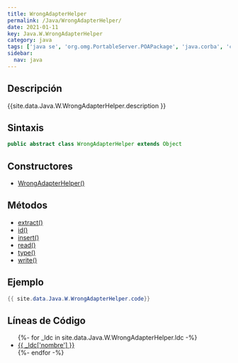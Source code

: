 ```yaml
---
title: WrongAdapterHelper
permalink: /Java/WrongAdapterHelper/
date: 2021-01-11
key: Java.W.WrongAdapterHelper
category: java
tags: ['java se', 'org.omg.PortableServer.POAPackage', 'java.corba', 'clase java', 'Java 1.0']
sidebar: 
  nav: java
---
```


## Descripción
{{site.data.Java.W.WrongAdapterHelper.description }}

## Sintaxis
~~~java
public abstract class WrongAdapterHelper extends Object
~~~

## Constructores
* [WrongAdapterHelper()](/Java/WrongAdapterHelper/WrongAdapterHelper/)

## Métodos
* [extract()](/Java/WrongAdapterHelper/extract)
* [id()](/Java/WrongAdapterHelper/id)
* [insert()](/Java/WrongAdapterHelper/insert)
* [read()](/Java/WrongAdapterHelper/read)
* [type()](/Java/WrongAdapterHelper/type)
* [write()](/Java/WrongAdapterHelper/write)

## Ejemplo
~~~java
{{ site.data.Java.W.WrongAdapterHelper.code}}
~~~

## Líneas de Código
<ul>
{%- for _ldc in site.data.Java.W.WrongAdapterHelper.ldc -%}
   <li>
       <a href="{{_ldc['url'] }}">{{ _ldc['nombre'] }}</a>
   </li>
{%- endfor -%}
</ul>
